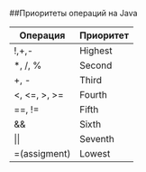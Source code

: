 ##Приоритеты операций на Java

| Операция | Приоритет |
|---|---|
| !,+,-        | Highest
|*, /, %       |  Second 
|    +, -      |  Third  
| <, <=, >, >= |  Fourth 
|    ==, !=    |  Fifth  
|     &&       |  Sixth  
|     \|\|       | Seventh 
| =(assigment) |  Lowest 
